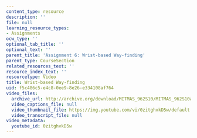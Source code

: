 ```yaml
---
content_type: resource
description: ''
file: null
learning_resource_types:
- Assignments
ocw_type: ''
optional_tab_title: ''
optional_text: ''
parent_title: 'Assignment 6: Wrist-based Way-finding'
parent_type: CourseSection
related_resources_text: ''
resource_index_text: ''
resourcetype: Video
title: Wrist-based Way-finding
uid: f5c486c5-e4c8-0ee9-8e26-e334108af764
video_files:
  archive_url: http://archive.org/download/MITMAS_962S10/MITMAS_962S10assn6_wayfinding_300k.mp4
  video_captions_file: null
  video_thumbnail_file: https://img.youtube.com/vi/0zitghvkD5w/default.jpg
  video_transcript_file: null
video_metadata:
  youtube_id: 0zitghvkD5w
---
```

